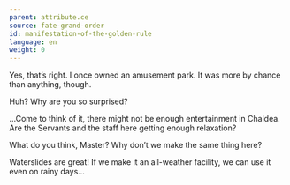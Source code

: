 ```yaml
---
parent: attribute.ce
source: fate-grand-order
id: manifestation-of-the-golden-rule
language: en
weight: 0
---
```


Yes, that’s right.
I once owned an amusement park.
It was more by chance than anything, though.

Huh? Why are you so surprised?

…Come to think of it, there might not be enough entertainment in Chaldea.
Are the Servants and the staff here getting enough relaxation?

What do you think, Master?
Why don’t we make the same thing here?

Waterslides are great!
If we make it an all-weather facility, we can use it even on rainy days…
